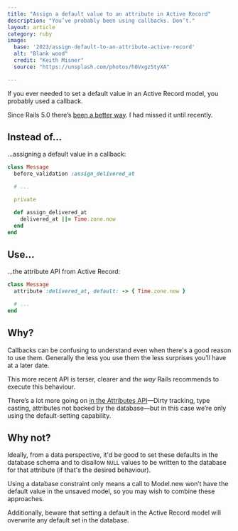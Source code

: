 ```yaml
---
title: "Assign a default value to an attribute in Active Record"
description: "You’ve probably been using callbacks. Don’t."
layout: article
category: ruby
image:
  base: '2023/assign-default-to-an-attribute-active-record'
  alt: "Blank wood"
  credit: "Keith Misner"
  source: "https://unsplash.com/photos/h0Vxgz5tyXA"

---
```


If you ever needed to set a default value in an Active Record model, you probably used a callback.

Since Rails 5.0 there’s [been a better way](https://edgeguides.rubyonrails.org/5_0_release_notes.html#active-record-attributes-api). I had missed it until recently.


## Instead of…

…assigning a default value in a callback:

```ruby
class Message
  before_validation :assign_delivered_at

  # ...

  private

  def assign_delivered_at
    delivered_at ||= Time.zone.now
  end
end
```


## Use…

…the attribute API from Active Record:

```ruby
class Message
  attribute :delivered_at, default: -> { Time.zone.now }

  # ...
end
```


## Why?

Callbacks can be confusing to understand even when there's a good reason to use them. Generally the less you use them the less surprises you’ll have at a later date.

This more recent API is terser, clearer and _the way_ Rails recommends to execute this behaviour.

There’s a lot more going on [in the Attributes API](https://api.rubyonrails.org/classes/ActiveRecord/Attributes/ClassMethods.html)—Dirty tracking, type casting, attributes not backed by the database—but in this case we’re only using the default-setting capability.


## Why not?

Ideally, from a data perspective, it'd be good to set these defaults in the database schema and to disallow `NULL` values to be written to the database for that attribute (if that's the desired behaviour).

Using a database constraint only means a call to Model.new won’t have the default value in the unsaved model, so you may wish to combine these approaches.

Additionally, beware that setting a default in the Active Record model will overwrite any default set in the database.